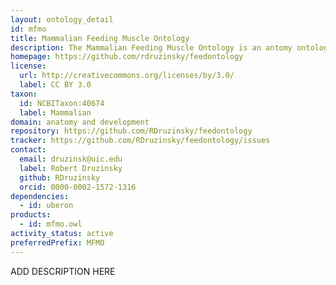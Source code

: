 ```yaml
---
layout: ontology_detail
id: mfmo
title: Mammalian Feeding Muscle Ontology
description: The Mammalian Feeding Muscle Ontology is an antomy ontology for the muscles of the head and neck that participate in feeding, swallowing, and other oral-pharyngeal behaviors.
homepage: https://github.com/rdruzinsky/feedontology
license:
  url: http://creativecommons.org/licenses/by/3.0/
  label: CC BY 3.0
taxon:
  id: NCBITaxon:40674
  label: Mammalian
domain: anatomy and development
repository: https://github.com/RDruzinsky/feedontology
tracker: https://github.com/RDruzinsky/feedontology/issues
contact:
  email: druzinsk@uic.edu
  label: Robert Druzinsky
  github: RDruzinsky
  orcid: 0000-0002-1572-1316
dependencies:
  - id: uberon
products:
  - id: mfmo.owl
activity_status: active
preferredPrefix: MFMO
---
```


ADD DESCRIPTION HERE
